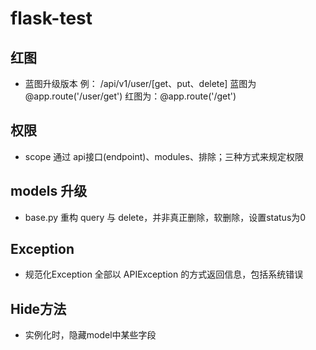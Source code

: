 # flask-test

## 红图
- 蓝图升级版本
  例： /api/v1/user/[get、put、delete]  蓝图为 @app.route('/user/get') 红图为：@app.route('/get')

## 权限
- scope 
  通过 api接口(endpoint)、modules、排除；三种方式来规定权限

## models 升级
- base.py 
  重构 query 与 delete，并非真正删除，软删除，设置status为0

## Exception
- 规范化Exception
  全部以 APIException 的方式返回信息，包括系统错误
  
## Hide方法
- 实例化时，隐藏model中某些字段